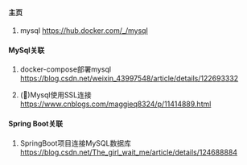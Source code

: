 ﻿#### 主页 ####
1. mysql
    https://hub.docker.com/_/mysql


#### MySql关联 ####
1. docker-compose部署mysql
    https://blog.csdn.net/weixin_43997548/article/details/122693332

2. (🌟)Mysql使用SSL连接
    https://www.cnblogs.com/maggieq8324/p/11414889.html

#### Spring Boot关联 ####
1. SpringBoot项目连接MySQL数据库
    https://blog.csdn.net/The_girl_wait_me/article/details/124688884